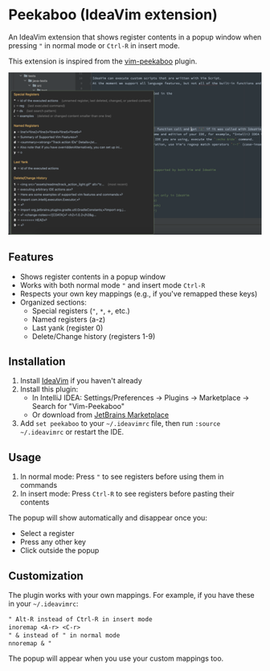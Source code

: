 <!-- Plugin description -->
# Peekaboo (IdeaVim extension)

An IdeaVim extension that shows register contents in a popup window when
pressing `"` in normal mode or `Ctrl-R` in insert mode.

This extension is inspired from the [vim-peekaboo](https://github.com/junegunn/vim-peekaboo) plugin.

![Screenshot showing register contents](images/screenshot.png)

## Features

- Shows register contents in a popup window
- Works with both normal mode `"` and insert mode `Ctrl-R`
- Respects your own key mappings (e.g., if you've remapped these keys)
- Organized sections:
    - Special registers (`"`, `*`, `+`, etc.)
    - Named registers (a-z)
    - Last yank (register 0)
    - Delete/Change history (registers 1-9)

## Installation

1. Install [IdeaVim](https://plugins.jetbrains.com/plugin/164-ideavim) if you
   haven't already
2. Install this plugin:
    - In IntelliJ IDEA: Settings/Preferences → Plugins → Marketplace → Search
      for "Vim-Peekaboo"
    - Or download
      from [JetBrains Marketplace](https://plugins.jetbrains.com/plugin/YOUR_PLUGIN_ID)
3. Add `set peekaboo` to your `~/.ideavimrc` file, then run `:source ~/.ideavimrc` or restart the IDE.

## Usage

1. In normal mode: Press `"` to see registers before using them in commands
2. In insert mode: Press `Ctrl-R` to see registers before pasting their contents

The popup will show automatically and disappear once you:

- Select a register
- Press any other key
- Click outside the popup

## Customization

The plugin works with your own mappings. For example, if you have these in
your `~/.ideavimrc`:

```vim
" Alt-R instead of Ctrl-R in insert mode
inoremap <A-r> <C-r>
" & instead of " in normal mode
nnoremap & "
```

The popup will appear when you use your custom mappings too.
<!-- Plugin description end -->
